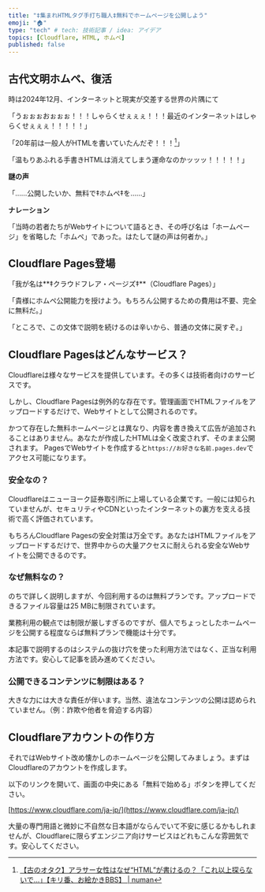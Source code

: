```yaml
---
title: "‡集まれHTMLタグ手打ち職人‡無料でホームページを公開しよう"
emoji: "🏠"
type: "tech" # tech: 技術記事 / idea: アイデア
topics: [Cloudflare, HTML, ホムペ]
published: false
---
```

## 古代文明ホムペ、復活

時は2024年12月、インターネットと現実が交差する世界の片隅にて

「うぉぉぉおぉぉぉ！！！しゃらくせぇぇぇ！！！最近のインターネットはしゃらくせぇぇぇ！！！！！」

「20年前は一般人がHTMLを書いていたんだぞ！！！[^1]」

「温もりあふれる手書きHTMLは消えてしまう運命なのかッッッ！！！！！」

[^1]: [【古のオタク】アラサー女性はなぜ“HTML”が書けるの？「これ以上探らないで…」【キリ番、お絵かきBBS】 | numan](https://numan.tokyo/column/LYyCq/)

**謎の声**

「……公開したいか、無料で‡ホムペ‡を……」

**ナレーション**

「当時の若者たちがWebサイトについて語るとき、その呼び名は「ホームページ」を省略した「ホムペ」であった。はたして謎の声は何者か。」

## Cloudflare Pages登場

「我が名は**‡クラウドフレア・ページズ‡**（Cloudflare Pages）」

「貴様にホムペ公開能力を授けよう。もちろん公開するための費用は不要、完全に無料だ。」

「ところで、この文体で説明を続けるのは辛いから、普通の文体に戻すぞ。」

## Cloudflare Pagesはどんなサービス？

Cloudflareは様々なサービスを提供しています。その多くは技術者向けのサービスです。

しかし、Cloudflare Pagesは例外的な存在です。管理画面でHTMLファイルをアップロードするだけで、Webサイトとして公開されるのです。

かつて存在した無料ホームページとは異なり、内容を書き換えて広告が追加されることはありません。あなたが作成したHTMLは全く改変されず、そのまま公開されます。
PagesでWebサイトを作成すると`https://お好きな名前.pages.dev`でアクセス可能になります。
### 安全なの？

Cloudflareはニューヨーク証券取引所に上場している企業です。一般には知られていませんが、セキュリティやCDNといったインターネットの裏方を支える技術で高く評価されています。

もちろんCloudflare Pagesの安全対策は万全です。あなたはHTMLファイルをアップロードするだけで、世界中からの大量アクセスに耐えられる安全なWebサイトを公開できるのです。

### なぜ無料なの？

のちで詳しく説明しますが、今回利用するのは無料プランです。アップロードできるファイル容量は25 MBに制限されています。

業務利用の観点では制限が厳しすぎるのですが、個人でちょっとしたホームページを公開する程度ならば無料プランで機能は十分です。

本記事で説明するのはシステムの抜け穴を使った利用方法ではなく、正当な利用方法です。安心して記事を読み進めてください。

### 公開できるコンテンツに制限はある？

大きな力には大きな責任が伴います。当然、違法なコンテンツの公開は認められていません。（例：詐欺や他者を脅迫する内容）

## Cloudflareアカウントの作り方

それではWebサイト改め懐かしのホームページを公開してみましょう。まずはCloudflareのアカウントを作成します。

以下のリンクを開いて、画面の中央にある「無料で始める」ボタンを押してください。

[https://www.cloudflare.com/ja-jp/](https://www.cloudflare.com/ja-jp/)

大量の専門用語と微妙に不自然な日本語がならんでいて不安に感じるかもしれませんが、Cloudflareに限らずエンジニア向けサービスはどれもこんな雰囲気です。安心してください。
